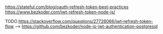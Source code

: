https://stateful.com/blog/oauth-refresh-token-best-practices
https://www.bezkoder.com/jwt-refresh-token-node-js/

TODO https://stackoverflow.com/questions/27726066/jwt-refresh-token-flow
--> https://github.com/bezkoder/node-js-jwt-authentication-postgresql
